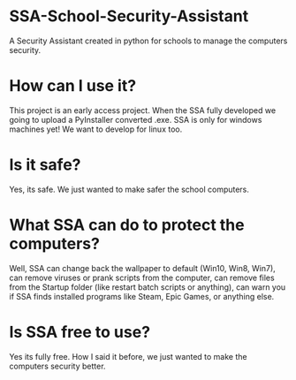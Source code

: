 # SSA-School-Security-Assistant
A Security Assistant created in python for schools to manage the computers security.
# How can I use it?
This project is an early access project. When the SSA fully developed we going to upload a PyInstaller converted .exe.
SSA is only for windows machines yet! We want to develop for linux too.
# Is it safe?
Yes, its safe. We just wanted to make safer the school computers.
# What SSA can do to protect the computers?
Well, SSA can change back the wallpaper to default (Win10, Win8, Win7), can remove viruses or prank scripts from the computer, can remove files from the Startup folder (like restart batch scripts or anything), can warn you if SSA finds installed programs like Steam, Epic Games, or anything else.
# Is SSA free to use?
Yes its fully free. How I said it before, we just wanted to make the computers security better.
